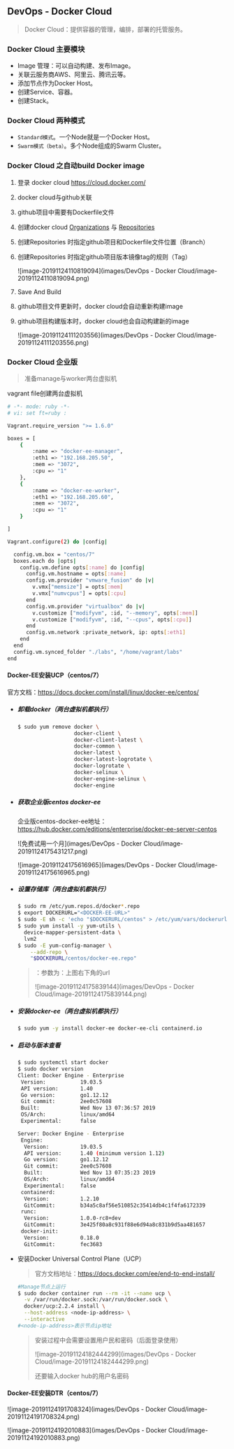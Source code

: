 ## DevOps - Docker Cloud

> Docker Cloud：提供容器的管理，编排，部署的托管服务。

### Docker Cloud 主要模块

- Image 管理：可以自动构建、发布Image。
- 关联云服务商AWS、阿里云、腾讯云等。
- 添加节点作为Docker Host。
- 创建Service、容器。
- 创建Stack。

### Docker Cloud 两种模式

- `Standard模式`。一个Node就是一个Docker Host。
- `Swarm模式（beta）`。多个Node组成的Swarm Cluster。

### Docker Cloud 之自动build Docker image

1. 登录 docker cloud https://cloud.docker.com/

2. docker cloud与github关联

3. github项目中需要有Dockerfile文件

4. 创建docker cloud [Organizations](https://cloud.docker.com/u/winnxudongs/orgs) 与 [Repositories](https://cloud.docker.com/u/winnxudongs/repository/list) 

5. 创建Repositories 时指定github项目和Dockerfile文件位置（Branch）

6. 创建Repositories 时指定github项目版本镜像tag的规则（Tag）

   ![image-20191124110819094](images/DevOps - Docker Cloud/image-20191124110819094.png)

7. Save And Build 

8. github项目文件更新时，docker cloud会自动重新构建image

9. github项目构建版本时，docker cloud也会自动构建新的image

   ![image-20191124111203556](images/DevOps - Docker Cloud/image-20191124111203556.png)

### Docker Cloud 企业版 

> 准备manage与worker两台虚拟机

vagrant file创建两台虚拟机

```sh
# -*- mode: ruby -*-
# vi: set ft=ruby :

Vagrant.require_version ">= 1.6.0"

boxes = [
    {
        :name => "docker-ee-manager",
        :eth1 => "192.168.205.50",
        :mem => "3072",
        :cpu => "1"
    },
    {
        :name => "docker-ee-worker",
        :eth1 => "192.168.205.60",
        :mem => "3072",
        :cpu => "1"
    }

]

Vagrant.configure(2) do |config|

  config.vm.box = "centos/7"
  boxes.each do |opts|
    config.vm.define opts[:name] do |config|
      config.vm.hostname = opts[:name]
      config.vm.provider "vmware_fusion" do |v|
        v.vmx["memsize"] = opts[:mem]
        v.vmx["numvcpus"] = opts[:cpu]
      end
      config.vm.provider "virtualbox" do |v|
        v.customize ["modifyvm", :id, "--memory", opts[:mem]]
        v.customize ["modifyvm", :id, "--cpus", opts[:cpu]]
      end
      config.vm.network :private_network, ip: opts[:eth1]
    end
  end
  config.vm.synced_folder "./labs", "/home/vagrant/labs"
end

```



#### Docker-EE安装UCP（centos/7）

官方文档：https://docs.docker.com/install/linux/docker-ee/centos/

- ##### 卸载docker（两台虚拟机都执行）

  ```sh
  $ sudo yum remove docker \
                    docker-client \
                    docker-client-latest \
                    docker-common \
                    docker-latest \
                    docker-latest-logrotate \
                    docker-logrotate \
                    docker-selinux \
                    docker-engine-selinux \
                    docker-engine
  ```

- ##### 获取企业版centos docker-ee

  企业版centos-docker-ee地址：https://hub.docker.com/editions/enterprise/docker-ee-server-centos

  ![免费试用一个月](images/DevOps - Docker Cloud/image-20191124175431217.png)

  ![image-20191124175616965](images/DevOps - Docker Cloud/image-20191124175616965.png)

- ##### 设置存储库（两台虚拟机都执行）

  ```sh
  $ sudo rm /etc/yum.repos.d/docker*.repo
  $ export DOCKERURL="<DOCKER-EE-URL>"
  $ sudo -E sh -c 'echo "$DOCKERURL/centos" > /etc/yum/vars/dockerurl'
  $ sudo yum install -y yum-utils \
    device-mapper-persistent-data \
    lvm2
  $ sudo -E yum-config-manager \
      --add-repo \
      "$DOCKERURL/centos/docker-ee.repo"
  ```

  > <DOCKER-EE-URL>：参数为：上图右下角的url
  >
  > ![image-20191124175839144](images/DevOps - Docker Cloud/image-20191124175839144.png)

- ##### 安装docker-ee（两台虚拟机都执行）

  ```sh
  $ sudo yum -y install docker-ee docker-ee-cli containerd.io
  ```

- ##### 启动与版本查看

  ```sh
  $ sudo systemctl start docker
  $ sudo docker version
  Client: Docker Engine - Enterprise
   Version:           19.03.5
   API version:       1.40
   Go version:        go1.12.12
   Git commit:        2ee0c57608
   Built:             Wed Nov 13 07:36:57 2019
   OS/Arch:           linux/amd64
   Experimental:      false
  
  Server: Docker Engine - Enterprise
   Engine:
    Version:          19.03.5
    API version:      1.40 (minimum version 1.12)
    Go version:       go1.12.12
    Git commit:       2ee0c57608
    Built:            Wed Nov 13 07:35:23 2019
    OS/Arch:          linux/amd64
    Experimental:     false
   containerd:
    Version:          1.2.10
    GitCommit:        b34a5c8af56e510852c35414db4c1f4fa6172339
   runc:
    Version:          1.0.0-rc8+dev
    GitCommit:        3e425f80a8c931f88e6d94a8c831b9d5aa481657
   docker-init:
    Version:          0.18.0
    GitCommit:        fec3683
  ```

- 安装Docker Universal Control Plane（UCP）

  > 官方文档地址：https://docs.docker.com/ee/end-to-end-install/

  ```sh
  #Manage节点上运行
  $ sudo docker container run --rm -it --name ucp \
    -v /var/run/docker.sock:/var/run/docker.sock \
    docker/ucp:2.2.4 install \
    --host-address <node-ip-address> \
    --interactive
  #<node-ip-address>表示节点ip地址
  ```

  > 安装过程中会需要设置用户民和密码（后面登录使用）
  >
  > ![image-20191124182444299](images/DevOps - Docker Cloud/image-20191124182444299.png)
  >
  > 还要输入docker hub的用户名密码

#### Docker-EE安装DTR（centos/7）

![image-20191124191708324](images/DevOps - Docker Cloud/image-20191124191708324.png)

![image-20191124192010883](images/DevOps - Docker Cloud/image-20191124192010883.png)